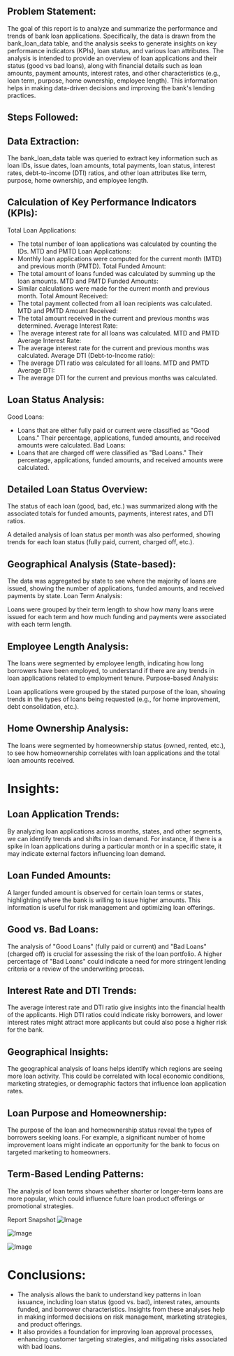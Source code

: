 ## Problem Statement:
The goal of this report is to analyze and summarize the performance and trends of bank loan applications. Specifically, the data is drawn from the bank_loan_data table, and the analysis seeks to generate insights on key performance indicators (KPIs), loan status, and various loan attributes. The analysis is intended to provide an overview of loan applications and their status (good vs bad loans), along with financial details such as loan amounts, payment amounts, interest rates, and other characteristics (e.g., loan term, purpose, home ownership, employee length). This information helps in making data-driven decisions and improving the bank's lending practices.

## Steps Followed:

## Data Extraction:

The bank_loan_data table was queried to extract key information such as loan IDs, issue dates, loan amounts, total payments, loan status, interest rates, debt-to-income (DTI) ratios, and other loan attributes like term, purpose, home ownership, and employee length.

## Calculation of Key Performance Indicators (KPIs):

Total Loan Applications: 
- The total number of loan applications was calculated by counting the IDs.
MTD and PMTD Loan Applications: 
- Monthly loan applications were computed for the current month (MTD) and previous month (PMTD).
Total Funded Amount: 
- The total amount of loans funded was calculated by summing up the loan amounts.
MTD and PMTD Funded Amounts: 
- Similar calculations were made for the current month and previous month.
Total Amount Received: 
- The total payment collected from all loan recipients was calculated.
MTD and PMTD Amount Received: 
- The total amount received in the current and previous months was determined.
Average Interest Rate: 
- The average interest rate for all loans was calculated.
MTD and PMTD Average Interest Rate: 
- The average interest rate for the current and previous months was calculated.
Average DTI (Debt-to-Income ratio): 
- The average DTI ratio was calculated for all loans.
MTD and PMTD Average DTI: 
- The average DTI for the current and previous months was calculated.

## Loan Status Analysis:

Good Loans: 
- Loans that are either fully paid or current were classified as "Good Loans." Their percentage, applications, funded amounts, and received amounts were calculated.
Bad Loans: 
- Loans that are charged off were classified as "Bad Loans." Their percentage, applications, funded amounts, and received amounts were calculated.

## Detailed Loan Status Overview:

The status of each loan (good, bad, etc.) was summarized along with the associated totals for funded amounts, payments, interest rates, and DTI ratios.

A detailed analysis of loan status per month was also performed, showing trends for each loan status (fully paid, current, charged off, etc.).

## Geographical Analysis (State-based):

The data was aggregated by state to see where the majority of loans are issued, showing the number of applications, funded amounts, and received payments by state.
Loan Term Analysis:

Loans were grouped by their term length to show how many loans were issued for each term and how much funding and payments were associated with each term length.

## Employee Length Analysis:

The loans were segmented by employee length, indicating how long borrowers have been employed, to understand if there are any trends in loan applications related to employment tenure.
Purpose-based Analysis:

Loan applications were grouped by the stated purpose of the loan, showing trends in the types of loans being requested (e.g., for home improvement, debt consolidation, etc.).

## Home Ownership Analysis:

The loans were segmented by homeownership status (owned, rented, etc.), to see how homeownership correlates with loan applications and the total loan amounts received.

# Insights:

## Loan Application Trends:

By analyzing loan applications across months, states, and other segments, we can identify trends and shifts in loan demand. For instance, if there is a spike in loan applications during a particular month or in a specific state, it may indicate external factors influencing loan demand.

## Loan Funded Amounts:

A larger funded amount is observed for certain loan terms or states, highlighting where the bank is willing to issue higher amounts. This information is useful for risk management and optimizing loan offerings.

## Good vs. Bad Loans:

The analysis of "Good Loans" (fully paid or current) and "Bad Loans" (charged off) is crucial for assessing the risk of the loan portfolio. A higher percentage of "Bad Loans" could indicate a need for more stringent lending criteria or a review of the underwriting process.

## Interest Rate and DTI Trends:

The average interest rate and DTI ratio give insights into the financial health of the applicants. High DTI ratios could indicate risky borrowers, and lower interest rates might attract more applicants but could also pose a higher risk for the bank.

## Geographical Insights:

The geographical analysis of loans helps identify which regions are seeing more loan activity. This could be correlated with local economic conditions, marketing strategies, or demographic factors that influence loan application rates.

## Loan Purpose and Homeownership:

The purpose of the loan and homeownership status reveal the types of borrowers seeking loans. For example, a significant number of home improvement loans might indicate an opportunity for the bank to focus on targeted marketing to homeowners.

## Term-Based Lending Patterns:

The analysis of loan terms shows whether shorter or longer-term loans are more popular, which could influence future loan product offerings or promotional strategies.

Report Snapshot 
![Image](https://github.com/user-attachments/assets/229d8bf9-b4a1-40cc-bc2f-9d52aaada2b6)

![Image](https://github.com/user-attachments/assets/6cb6c2af-8ba3-47a5-b65a-e84bbf954684)

![Image](https://github.com/user-attachments/assets/9d9dac24-107a-4eef-8ac6-a1d8994813ff)

# Conclusions:
- The analysis allows the bank to understand key patterns in loan issuance, including loan status (good vs. bad), interest rates, amounts funded, and borrower characteristics. Insights from these analyses help in making informed decisions on risk management, marketing strategies, and product offerings.
- It also provides a foundation for improving loan approval processes, enhancing customer targeting strategies, and mitigating risks associated with bad loans.
